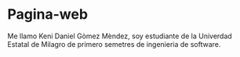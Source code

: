 # Pagina-web
Me llamo Keni Daniel Gòmez Mèndez, soy estudiante de la Univerdad Estatal de Milagro de primero semetres de ingenieria de software.  
